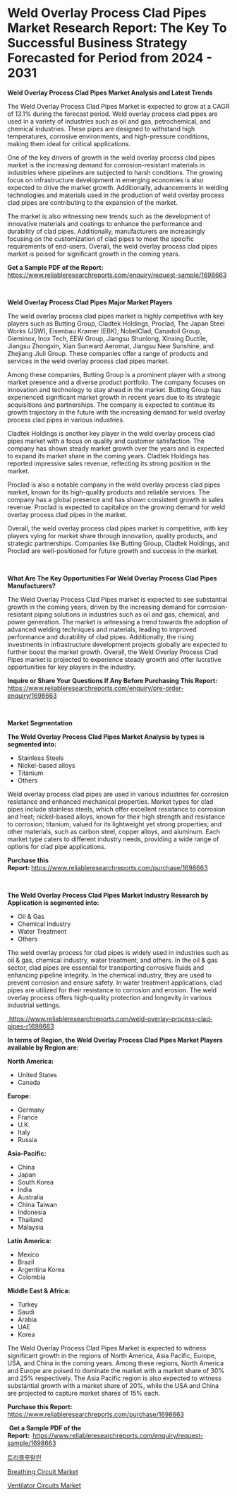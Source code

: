 <p><h1>Weld Overlay Process Clad Pipes Market Research Report: The Key To Successful Business Strategy Forecasted for Period from 2024 - 2031</h1></p><p><strong>Weld Overlay Process Clad Pipes Market Analysis and Latest Trends</strong></p>
<p><p>The Weld Overlay Process Clad Pipes Market is expected to grow at a CAGR of 13.1% during the forecast period. Weld overlay process clad pipes are used in a variety of industries such as oil and gas, petrochemical, and chemical industries. These pipes are designed to withstand high temperatures, corrosive environments, and high-pressure conditions, making them ideal for critical applications.</p><p>One of the key drivers of growth in the weld overlay process clad pipes market is the increasing demand for corrosion-resistant materials in industries where pipelines are subjected to harsh conditions. The growing focus on infrastructure development in emerging economies is also expected to drive the market growth. Additionally, advancements in welding technologies and materials used in the production of weld overlay process clad pipes are contributing to the expansion of the market.</p><p>The market is also witnessing new trends such as the development of innovative materials and coatings to enhance the performance and durability of clad pipes. Additionally, manufacturers are increasingly focusing on the customization of clad pipes to meet the specific requirements of end-users. Overall, the weld overlay process clad pipes market is poised for significant growth in the coming years.</p></p>
<p><strong>Get a Sample PDF of the Report:&nbsp;</strong> <a href="https://www.reliableresearchreports.com/enquiry/request-sample/1698663">https://www.reliableresearchreports.com/enquiry/request-sample/1698663</a></p>
<p>&nbsp;</p>
<p><strong>Weld Overlay Process Clad Pipes Major Market Players</strong></p>
<p><p>The weld overlay process clad pipes market is highly competitive with key players such as Butting Group, Cladtek Holdings, Proclad, The Japan Steel Works (JSW), Eisenbau Kramer (EBK), NobelClad, Canadoil Group, Gieminox, Inox Tech, EEW Group, Jiangsu Shunlong, Xinxing Ductile, Jiangsu Zhongxin, Xian Sunward Aeromat, Jiangsu New Sunshine, and Zhejiang Jiuli Group. These companies offer a range of products and services in the weld overlay process clad pipes market.</p><p>Among these companies, Butting Group is a prominent player with a strong market presence and a diverse product portfolio. The company focuses on innovation and technology to stay ahead in the market. Butting Group has experienced significant market growth in recent years due to its strategic acquisitions and partnerships. The company is expected to continue its growth trajectory in the future with the increasing demand for weld overlay process clad pipes in various industries.</p><p>Cladtek Holdings is another key player in the weld overlay process clad pipes market with a focus on quality and customer satisfaction. The company has shown steady market growth over the years and is expected to expand its market share in the coming years. Cladtek Holdings has reported impressive sales revenue, reflecting its strong position in the market.</p><p>Proclad is also a notable company in the weld overlay process clad pipes market, known for its high-quality products and reliable services. The company has a global presence and has shown consistent growth in sales revenue. Proclad is expected to capitalize on the growing demand for weld overlay process clad pipes in the market.</p><p>Overall, the weld overlay process clad pipes market is competitive, with key players vying for market share through innovation, quality products, and strategic partnerships. Companies like Butting Group, Cladtek Holdings, and Proclad are well-positioned for future growth and success in the market.</p></p>
<p>&nbsp;</p>
<p><strong>What Are The Key Opportunities For Weld Overlay Process Clad Pipes Manufacturers?</strong></p>
<p><p>The Weld Overlay Process Clad Pipes market is expected to see substantial growth in the coming years, driven by the increasing demand for corrosion-resistant piping solutions in industries such as oil and gas, chemical, and power generation. The market is witnessing a trend towards the adoption of advanced welding techniques and materials, leading to improved performance and durability of clad pipes. Additionally, the rising investments in infrastructure development projects globally are expected to further boost the market growth. Overall, the Weld Overlay Process Clad Pipes market is projected to experience steady growth and offer lucrative opportunities for key players in the industry.</p></p>
<p><strong>Inquire or Share Your Questions If Any Before Purchasing This Report:</strong> <a href="https://www.reliableresearchreports.com/enquiry/pre-order-enquiry/1698663">https://www.reliableresearchreports.com/enquiry/pre-order-enquiry/1698663</a></p>
<p>&nbsp;</p>
<p><strong>Market Segmentation</strong></p>
<p><strong>The Weld Overlay Process Clad Pipes Market Analysis by types is segmented into:</strong></p>
<p><ul><li>Stainless Steels</li><li>Nickel-based alloys</li><li>Titanium</li><li>Others</li></ul></p>
<p><p>Weld overlay process clad pipes are used in various industries for corrosion resistance and enhanced mechanical properties. Market types for clad pipes include stainless steels, which offer excellent resistance to corrosion and heat; nickel-based alloys, known for their high strength and resistance to corrosion; titanium, valued for its lightweight yet strong properties; and other materials, such as carbon steel, copper alloys, and aluminum. Each market type caters to different industry needs, providing a wide range of options for clad pipe applications.</p></p>
<p><strong>Purchase this Report:&nbsp;</strong><a href="https://www.reliableresearchreports.com/purchase/1698663">https://www.reliableresearchreports.com/purchase/1698663</a></p>
<p>&nbsp;</p>
<p><strong>The Weld Overlay Process Clad Pipes Market Industry Research by Application is segmented into:</strong></p>
<p><ul><li>Oil & Gas</li><li>Chemical Industry</li><li>Water Treatment</li><li>Others</li></ul></p>
<p><p>The weld overlay process for clad pipes is widely used in industries such as oil & gas, chemical industry, water treatment, and others. In the oil & gas sector, clad pipes are essential for transporting corrosive fluids and enhancing pipeline integrity. In the chemical industry, they are used to prevent corrosion and ensure safety. In water treatment applications, clad pipes are utilized for their resistance to corrosion and erosion. The weld overlay process offers high-quality protection and longevity in various industrial settings.</p></p>
<p><a href="https://www.reliableresearchreports.com/weld-overlay-process-clad-pipes-r1698663">&nbsp;https://www.reliableresearchreports.com/weld-overlay-process-clad-pipes-r1698663</a></p>
<p><strong>In terms of Region, the Weld Overlay Process Clad Pipes Market Players available by Region are:</strong></p>
<p>
    <p> <strong> North America: </strong>
        <ul>
            <li>United States</li>
            <li>Canada</li>
        </ul>
        </p> 
    <p> <strong> Europe: </strong>
        <ul>
            <li>Germany</li>
            <li>France</li>
            <li>U.K.</li>
            <li>Italy</li>
            <li>Russia</li>
        </ul>
        </p> 
    <p> <strong> Asia-Pacific: </strong>
        <ul>
            <li>China</li>
            <li>Japan</li>
            <li>South Korea</li>
            <li>India</li>
            <li>Australia</li>
            <li>China Taiwan</li>
            <li>Indonesia</li>
            <li>Thailand</li>
            <li>Malaysia</li>
        </ul>
        </p> 
    <p> <strong> Latin America: </strong>
        <ul>
            <li>Mexico</li>
            <li>Brazil</li>
            <li>Argentina Korea</li>
            <li>Colombia</li>
        </ul>
        </p> 
    <p> <strong> Middle East & Africa: </strong>
        <ul>
            <li>Turkey</li>
            <li>Saudi</li>
            <li>Arabia</li>
            <li>UAE</li>
            <li>Korea</li>
        </ul>
    </p>
    </p>
<p><p>The Weld Overlay Process Clad Pipes Market is expected to witness significant growth in the regions of North America, Asia Pacific, Europe, USA, and China in the coming years. Among these regions, North America and Europe are poised to dominate the market with a market share of 30% and 25% respectively. The Asia Pacific region is also expected to witness substantial growth with a market share of 20%, while the USA and China are projected to capture market shares of 15% each.</p></p>
<p><strong>Purchase this Report: </strong><a href="https://www.reliableresearchreports.com/purchase/1698663">https://www.reliableresearchreports.com/purchase/1698663</a></p>
<p>&nbsp;<strong>Get a Sample PDF of the Report:&nbsp;&nbsp;</strong><a href="https://www.reliableresearchreports.com/enquiry/request-sample/1698663">https://www.reliableresearchreports.com/enquiry/request-sample/1698663</a></p>
<p><strong></strong></p>
<p><p><a href="https://medium.com/@wheelgg5674537/%ED%8A%B8%EB%A6%AC%ED%94%8C%EB%A3%A8%EB%9E%84%EB%A6%B0-%EC%8B%9C%EC%9E%A5-%EA%B7%9C%EB%AA%A8-cagr-%ED%8A%B8%EB%A0%8C%EB%93%9C-2024-2030-921ab7dd8918">트리플루랄린</a></p><p><a href="https://www.linkedin.com/pulse/breathing-circuit-market-analysis-sze-forecasted-period-1belc">Breathing Circuit Market</a></p><p><a href="https://www.linkedin.com/pulse/ventilator-circuits-market-analysis-sze-forecasted-f0npc">Ventilator Circuits Market</a></p></p>